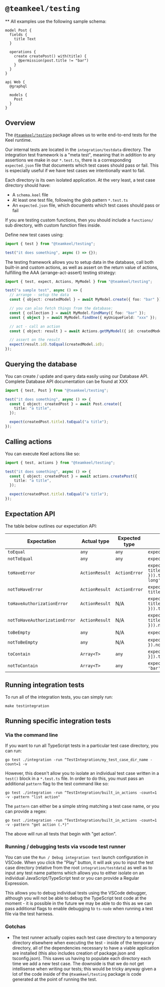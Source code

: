 # `@teamkeel/testing`

\*\* All examples use the following sample schema:

```
model Post {
  fields {
    title Text
  }

  operations {
    create createPost() with(title) {
      @permission(post.title != "bar")
    }
  }
}

api Web {
  @graphql

  models {
    Post
  }
}
```

## Overview

The [`@teamkeel/testing`](https://github.com/teamkeel/keel/tree/main/testing/package) package allows us to write end-to-end tests for the Keel runtime.

Our internal tests are located in the `integration/testdata` directory. The integration test framework is a "meta test", meaning that in addition to any assertions we make in our `*.test.ts`, there is a corresponding `expected.json` file that documents which test cases should pass or fail. This is especially useful if we have test cases we intentionally want to fail.

Each directory is its own isolated application. At the very least, a test case directory should have:

- A `schema.keel` file
- At least one test file, following the glob pattern `*.test.ts`
- An `expected.json` file, which documents which test cases should pass or fail

If you are testing custom functions, then you should include a `functions/` sub directory, with custom function files inside.

Define new test cases using:

```typescript
import { test } from "@teamkeel/testing";

test("it does something", async () => {});
```

The testing framework allows you to setup data in the database, call both built-in and custom actions, as well as assert on the return value of actions, fulfilling the AAA (arrange-act-assert) testing strategy:

```typescript
import { test, expect, Actions, MyModel } from "@teamkeel/testing";

test("a sample test", async () => {
  // arrange - setup the data
  const { object: createdModel } = await MyModel.create({ foo: "bar" });

  // you can also fetch things from the database:
  const { collection } = await MyModel.findMany({ foo: "bar" });
  const { object } = await MyModel.findOne({ myUniqueField: "xxx" });

  // act - call an action
  const { object: result } = await Actions.getMyModel({ id: createdModel.id });

  // assert on the result
  expect(result.id).toEqual(createdModel.id);
});
```

## Querying the database

You can create / update and query data easily using our Database API. Complete Database API documentation can be found at XXX

```typescript
import { test, Post } from "@teamkeel/testing";

test("it does something", async () => {
  const { object: createdPost } = await Post.create({
    title: "a title",
  });

  expect(createdPost.title).toEqual("a title");
});
```

## Calling actions

You can execute Keel actions like so:

```typescript
import { test, actions } from "@teamkeel/testing";

test("it does something", async () => {
  const { object: createdPost } = await actions.createPost({
    title: "a title",
  });

  expect(createdPost.title).toEqual("a title");
});
```

## Expectation API

The table below outlines our expectation API:

| Expectation                   | Actual type    | Expected type | Example                                                                                        |
| ----------------------------- | -------------- | ------------- | ---------------------------------------------------------------------------------------------- |
| `toEqual`                     | `any`          | `any`         | `expect(1).toEqual(1)`                                                                         |
| `notToEqual`                  | `any`          | `any`         | `expect(1).notToEqual(2)`                                                                      |
| `toHaveError`                 | `ActionResult` | `ActionError` | `expect(await actions.createPost({ title: 'too long' })).toHaveError({ message: 'too long' })` |
| `notToHaveError`              | `ActionResult` | `ActionError` | `expect(await actions.createPost({ title: 'OK' })).notToHaveError()`                           |
| `toHaveAuthorizationError`    | `ActionResult` | N/A           | `expect(await actions.createPost({ title: 'bar' })).toHaveAuthorizationError()`                |
| `notToHaveAuthorizationError` | `ActionResult` | N/A           | `expect(await actions.createPost({ title: 'foo' })).notToHaveAuthorizationError()`             |
| `toBeEmpty`                   | `any`          | N/A           | `expect(null).toBeEmpty()`                                                                     |
| `notToBeEmpty`                | `any`          | N/A           | `expect({ foo: 'bar' }).notToBeEmpty()`                                                        |
| `toContain`                   | `Array<T>`     | `any`         | `expect([{ foo: 'bar' }]).toContain({ foo: 'bar' })`                                           |
| `notToContain`                | `Array<T>`     | `any`         | `expect([]).notToContain({ foo: 'bar' })`                                                      |

## Running integration tests

To run all of the integration tests, you can simply run:

```
make testintegration
```

## Running specific integration tests

### Via the command line

If you want to run all TypeScript tests in a particular test case directory, you can run:

```
go test ./integration -run ^TestIntegration/my_test_case_dir_name -count=1 -v
```

However, this doesn't allow you to isolate an individual test case written in a `test()` block in a `*.test.ts` file. In order to do this, you must pass an additional `pattern` flag to the test command like so:

```
go test ./integration -run ^TestIntegration/built_in_actions -count=1 -v -pattern "list action"
```

The `pattern` can either be a simple string matching a test case name, or you can provide a regex:

```
go test ./integration -run ^TestIntegration/built_in_actions -count=1 -v -pattern "get action (.*)"
```

The above will run all tests that begin with "get action".

### Running / debugging tests via vscode test runner

You can use the `Run / Debug integration test` launch configuration in VSCode. When you click the "Play" button, it will ask you to input the test case directory (relative from the root `integration/testdata`) as well as to input any test name patterns which allows you to either isolate on an individual JavaScript/TypeScript test or you can provide a Regular Expression.

This allows you to debug individual tests using the VSCode debugger, although you will not be able to debug the TypeScript test code at the moment - it is possible in the future we may be able to do this as we can pass additional flags to enable debugging to `ts-node` when running a test file via the test harness.

### Gotchas

- The test runner actually copies each test case directory to a temporary directory elsewhere when executing the test - inside of the temporary directory, all of the dependencies necessary to have a viable application are installed (this also includes creation of package.json and tsconfig.json). This saves us having to populate each directory each time we add a new test case. The downside is that we do not get intellisense when writing our tests; this would be tricky anyway given a lot of the code inside of the `@teamkeel/testing` package is code generated at the point of running the test.
